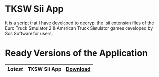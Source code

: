 # TKSW Sii App

It is a script that I have developed to decrypt the .sii extension files of the Euro Truck Simulator 2 & American Truck
Simulator games developed by Scs Software for users.

# Ready Versions of the Application

| _Latest_ | **TKSW Sii App** | [Download](https://github.com/The-King-s-Works-Offical/Tksw-Sii/releases/latest) |
|------|------------------|------------------------------------------------------------------------------------|

